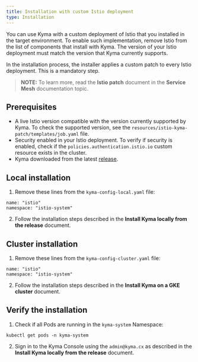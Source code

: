 ```yaml
---
title: Installation with custom Istio deployment
type: Installation
---
```


You can use Kyma with a custom deployment of Istio that you installed in the target environment. To enable such implementation, remove Istio from the list of components that install with Kyma.
The version of your Istio deployment must match the version that Kyma currently supports.

In the installation process, the installer applies a custom patch to every Istio deployment. This is a mandatory step.  

>**NOTE:** To learn more, read the **Istio patch** document in the **Service Mesh** documentation topic.

## Prerequisites

- A live Istio version compatible with the version currently supported by Kyma. To check the supported version, see the `resources/istio-kyma-patch/templates/job.yaml` file.
- Security enabled in your Istio deployment. To verify if security is enabled, check if the `policies.authentication.istio.io` custom resource exists in the cluster. 
- Kyma downloaded from the latest [release](https://github.com/kyma-project/kyma/releases).

## Local installation

1. Remove these lines from the `kyma-config-local.yaml` file:
  ```
  name: "istio"
  namespace: "istio-system"
  ```
2. Follow the installation steps described in the **Install Kyma locally from the release** document.

## Cluster installation

1. Remove these lines from the `kyma-config-cluster.yaml` file:
  ```
  name: "istio"
  namespace: "istio-system"
  ```
2. Follow the installation steps described in the **Install Kyma on a GKE cluster** document.

## Verify the installation

1. Check if all Pods are running in the `kyma-system` Namespace:
  ```
  kubectl get pods -n kyma-system
  ```
2. Sign in to the Kyma Console using the `admin@kyma.cx` as described in the **Install Kyma locally from the release** document.
